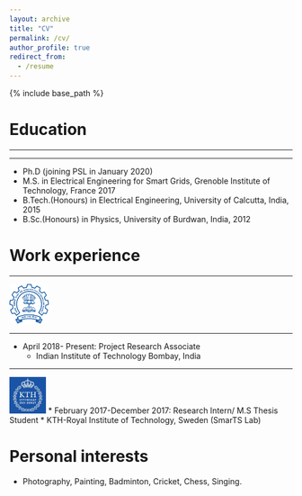 ```yaml
---
layout: archive
title: "CV"
permalink: /cv/
author_profile: true
redirect_from:
  - /resume
---
```


{% include base_path %}

Education 
======

----


----
* Ph.D (joining PSL in January 2020)
* M.S. in Electrical Engineering for Smart Grids, Grenoble Institute of Technology, France 2017   
* B.Tech.(Honours) in Electrical Engineering, University of Calcutta, India, 2015  
* B.Sc.(Honours) in Physics, University of Burdwan, India, 2012 



Work experience
======

----
<img src="/images/IIT Bombay_Logo_JPG_0.jpg" width="70" height="70">    

----

* April 2018- Present: Project Research Associate
  * Indian Institute of Technology Bombay, India


----
<img src="/images/kth.jpg" width="65"  height="65">
* February 2017-December 2017: Research Intern/ M.S Thesis Student
  * KTH-Royal Institute of Technology, Sweden (SmarTS Lab)
 


Personal interests
======
* Photography, Painting, Badminton, Cricket, Chess, Singing.


